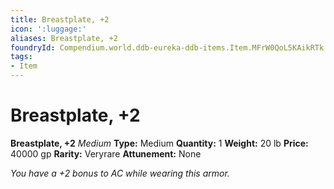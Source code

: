```yaml
---
title: Breastplate, +2
icon: ':luggage:'
aliases: Breastplate, +2
foundryId: Compendium.world.ddb-eureka-ddb-items.Item.MFrW0QoL5KAikRTk
tags:
- Item
---
```


# Breastplate, +2

**Breastplate, +2**
_Medium_
**Type:** Medium
**Quantity:** 1
**Weight:** 20 lb
**Price:** 40000 gp
**Rarity:** Veryrare
**Attunement:** None

*You have a +2 bonus to AC while wearing this armor.*